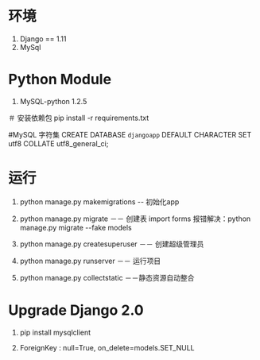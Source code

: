 # 环境
1. Django == 1.11
2. MySql 

# Python Module
1. MySQL-python 1.2.5


＃ 安装依赖包
pip install -r requirements.txt

#MySQL 字符集
CREATE DATABASE `djangoapp` DEFAULT CHARACTER SET utf8 COLLATE utf8_general_ci;

# 运行
1. python manage.py makemigrations <appname> -- 初始化app
2. python manage.py migrate －－ 创建表
   import forms 报错解决：python manage.py migrate --fake models

3. python manage.py createsuperuser －－ 创建超级管理员
4. python manage.py runserver －－ 运行项目
5. python manage.py collectstatic －－静态资源自动整合

# Upgrade Django 2.0

1. pip install mysqlclient

2. ForeignKey : null=True, on_delete=models.SET_NULL

